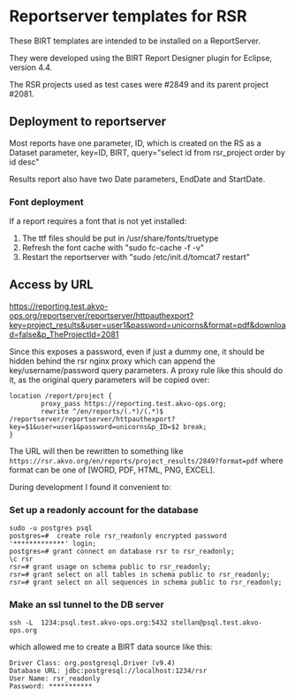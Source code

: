 # Reportserver templates for RSR

These BIRT templates are intended to be installed on a ReportServer.

They were developed using the BIRT Report Designer plugin for Eclipse, version 4.4.

The RSR projects used as test cases were #2849 and its parent project #2081.


## Deployment to reportserver
Most reports have one parameter, ID, which is created on the RS as a Dataset parameter, key=ID, BIRT, query="select id from rsr_project order by id desc"

Results report also have two Date parameters, EndDate and StartDate.

### Font deployment
If a report requires a font that is not yet installed:
 1. The ttf files should be put in /usr/share/fonts/truetype
 2. Refresh the font cache with "sudo fc-cache -f -v"
 3. Restart the reportserver with "sudo /etc/init.d/tomcat7 restart"


## Access by URL

https://reporting.test.akvo-ops.org/reportserver/reportserver/httpauthexport?key=project_results&user=user1&password=unicorns&format=pdf&download=false&p_TheProjectId=2081

Since this exposes a password, even if just a dummy one, it should be hidden behind the rsr nginx proxy which can append the key/username/password query parameters. A proxy rule like this should do it, as the original query parameters will be copied over:
```
location /report/project {
        proxy_pass https://reporting.test.akvo-ops.org;
        rewrite ^/en/reports/(.*)/(.*)$ /reportserver/reportserver/httpauthexport?key=$1&user=user1&password=unicorns&p_ID=$2 break;
}
```
The URL will then be rewritten to something like
``` https://rsr.akvo.org/en/reports/project_results/2849?format=pdf ```
where format can be one of [WORD, PDF, HTML, PNG, EXCEL].


During development I found it convenient to:

### Set up a readonly account for the database
```
sudo -u postgres psql
postgres=#  create role rsr_readonly encrypted password '*************' login;
postgres=# grant connect on database rsr to rsr_readonly;
\c rsr
rsr=# grant usage on schema public to rsr_readonly;
rsr=# grant select on all tables in schema public to rsr_readonly;
rsr=# grant select on all sequences in schema public to rsr_readonly;
```


### Make an ssl tunnel to the DB server

```
ssh -L  1234:psql.test.akvo-ops.org:5432 stellan@psql.test.akvo-ops.org
```
which allowed me to create a BIRT data source like this:
```
Driver Class: org.postgresql.Driver (v9.4)
Database URL: jdbc:postgresql://localhost:1234/rsr
User Name: rsr_readonly
Password: ***********
```






